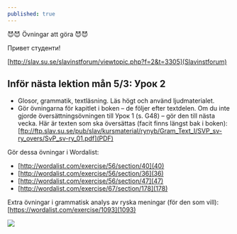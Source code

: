 ```yaml
---
published: true
---
```


😈😈 Övningar att göra  😈😈

Привет студенти! 


[http://slav.su.se/slavinstforum/viewtopic.php?f=2&t=3305](Slavinstforum)


## Inför nästa lektion mån 5/3: Урок 2
- Glosor, grammatik, textläsning. Läs högt och använd ljudmaterialet.
- Gör övningarna för kapitlet i boken – de följer efter textdelen. Om du inte gjorde översättningsövningen till Урок 1 (s. G48) – gör den till nästa vecka. Här är texten som ska översättas (facit finns längst bak i boken):
[ftp://ftp.slav.su.se/pub/slav/kursmaterial/rynyb/Gram_Text_I/SVP_sv-ry_overs/SvP_sv-ry_01.pdf](PDF)

Gör dessa övningar i Wordalist:
- [http://wordalist.com/exercise/56/section/40](40)
- [http://wordalist.com/exercise/56/section/36](36)
- [http://wordalist.com/exercise/56/section/47](47)
- [http://wordalist.com/exercise/67/section/178](178)


Extra övningar i grammatisk analys av ryska meningar (för den som vill):
[https://wordalist.com/exercise/1093](1093)


![]({{site.baseurl}}/images//Students-in-Russia.jpg)
